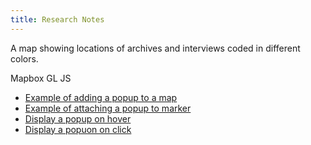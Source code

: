 ```yaml
---
title: Research Notes
---
```


A map showing locations of archives and interviews coded in different colors.

Mapbox GL JS
- [Example of adding a popup to a map](https://docs.mapbox.com/mapbox-gl-js/example/popup/)
- [Example of attaching a popup to marker](https://docs.mapbox.com/mapbox-gl-js/example/set-popup/)
- [Display a popup on hover](https://docs.mapbox.com/mapbox-gl-js/example/popup-on-hover/)
- [Display a popuon on click](https://docs.mapbox.com/mapbox-gl-js/example/popup-on-click/)
